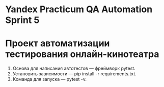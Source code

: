 # Yandex Practicum QA Automation Sprint 5
# Проект автоматизации тестирования онлайн-кинотеатра

1. Основа для написания автотестов — фреймворк pytest.
2. Установить зависимости — pip install -r requirements.txt.
3. Команда для запуска — pytest -v. 